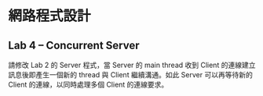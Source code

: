 # 網路程式設計
## Lab 4 – Concurrent Server
請修改 Lab 2 的 Server 程式，當 Server 的 main thread 收到 Client 的連線建立訊息後即產生一個新的 thread 與 Client 繼續溝通。如此 Server 可以再等待新的 Client 的連線，以同時處理多個 Client 的連線要求。